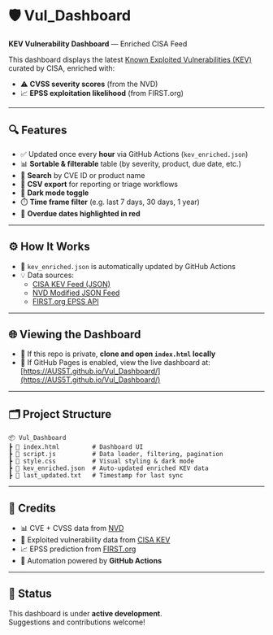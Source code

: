 # 🛡️ Vul_Dashboard  
**KEV Vulnerability Dashboard** — Enriched CISA Feed

This dashboard displays the latest [Known Exploited Vulnerabilities (KEV)](https://www.cisa.gov/known-exploited-vulnerabilities-catalog) curated by CISA, enriched with:

- ⚠️ **CVSS severity scores** (from the NVD)  
- 📈 **EPSS exploitation likelihood** (from FIRST.org)

---

## 🔍 Features

- ✅ Updated once every **hour** via GitHub Actions (`kev_enriched.json`)
- 📊 **Sortable & filterable** table (by severity, product, due date, etc.)
- 🔎 **Search** by CVE ID or product name
- 📁 **CSV export** for reporting or triage workflows
- 🌙 **Dark mode toggle**
- ⏱️ **Time frame filter** (e.g. last 7 days, 30 days, 1 year)
- 🚨 **Overdue dates highlighted in red**

---

## ⚙️ How It Works

- 🔄 `kev_enriched.json` is automatically updated by GitHub Actions
- 💡 Data sources:
  - [CISA KEV Feed (JSON)](https://www.cisa.gov/sites/default/files/feeds/known_exploited_vulnerabilities.json)
  - [NVD Modified JSON Feed](https://nvd.nist.gov/vuln/data-feeds)
  - [FIRST.org EPSS API](https://www.first.org/epss)

---

## 🌐 Viewing the Dashboard

- 📂 If this repo is private, **clone and open `index.html` locally**  
- 🔗 If GitHub Pages is enabled, view the live dashboard at:  
  [https://AUS5T.github.io/Vul_Dashboard/](https://AUS5T.github.io/Vul_Dashboard/)

---

## 🗂️ Project Structure

```
📦 Vul_Dashboard
┣ 📄 index.html         # Dashboard UI
┣ 📄 script.js          # Data loader, filtering, pagination
┣ 📄 style.css          # Visual styling & dark mode
┣ 📄 kev_enriched.json  # Auto-updated enriched KEV data
┣ 📄 last_updated.txt   # Timestamp for last sync
```

---

## 🤝 Credits

- 📊 CVE + CVSS data from [NVD](https://nvd.nist.gov/)
- 🔐 Exploited vulnerability data from [CISA KEV](https://www.cisa.gov/known-exploited-vulnerabilities-catalog)
- 📈 EPSS prediction from [FIRST.org](https://www.first.org/epss/)
- 🔧 Automation powered by **GitHub Actions**

---

## 🚧 Status

This dashboard is under **active development**.  
Suggestions and contributions welcome!
